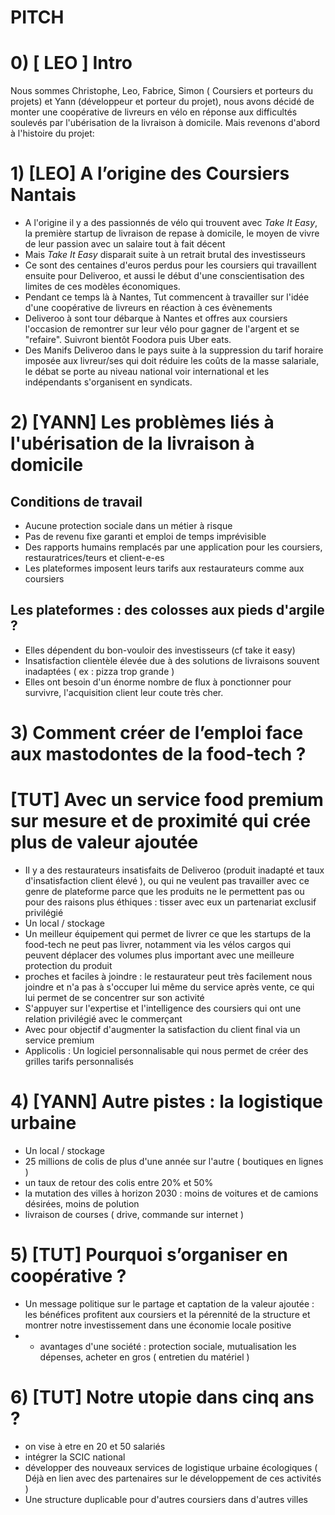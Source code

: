 # PITCH

# 0) [ LEO ] Intro 

Nous sommes Christophe, Leo, Fabrice, Simon ( Coursiers et porteurs du projets) et Yann (développeur et porteur du projet), nous avons décidé de monter une coopérative de livreurs en vélo en réponse aux difficultés soulevés par l'ubérisation de la livraison à domicile. Mais revenons d'abord à l'histoire du projet:

# 1) [LEO] A l’origine des Coursiers Nantais

- A l'origine il y a des passionnés de vélo qui trouvent avec *Take It Easy*, la première startup de livraison de repase à domicile, le moyen de vivre de leur passion avec un salaire tout à fait décent
- Mais *Take It Easy* disparait suite à un retrait brutal des investisseurs
- Ce sont des centaines d'euros perdus pour les coursiers qui travaillent ensuite pour Deliveroo, et aussi le début d'une conscientisation des limites de ces modèles économiques.
- Pendant ce temps là à Nantes, Tut commencent à travailler sur l'idée d'une coopérative de livreurs en réaction à ces évènements
- Deliveroo à sont tour débarque à Nantes et offres aux coursiers l'occasion de remontrer sur leur vélo pour gagner de l'argent et se "refaire". Suivront bientôt Foodora puis Uber eats.
- Des Manifs Deliveroo dans le pays suite à la suppression du tarif horaire imposée aux livreur/ses qui doit réduire les coûts de la masse salariale, le débat se porte au niveau national voir international et les indépendants s'organisent en syndicats.

# 2) [YANN] Les problèmes liés à l'ubérisation de la livraison à domicile

## Conditions de travail
- Aucune protection sociale dans un métier à risque
- Pas de revenu fixe garanti et emploi de temps imprévisible
- Des rapports humains remplacés par une application pour les coursiers, restauratrices/teurs et client-e-es
- Les plateformes imposent leurs tarifs aux restaurateurs comme aux coursiers

## Les plateformes : des colosses aux pieds d'argile ?

- Elles dépendent du bon-vouloir des investisseurs (cf take it easy)
- Insatisfaction clientèle élevée due à des solutions de livraisons souvent inadaptées ( ex : pizza trop grande )
- Elles ont besoin d'un énorme nombre de flux à ponctionner pour survivre, l'acquisition client leur coute très cher.

# 3) Comment créer de l’emploi face aux mastodontes de la food-tech ? 

# [TUT] Avec un service food premium sur mesure et de proximité qui crée plus de valeur ajoutée

- Il y a des restaurateurs insatisfaits de Deliveroo (produit inadapté et taux d'insatisfaction client élevé ), ou qui ne veulent pas travailler avec ce genre de plateforme parce que les produits ne le permettent pas ou pour des raisons plus éthiques : tisser avec eux un partenariat exclusif privilégié
- Un local / stockage
- Un meilleur équipement qui permet de livrer ce que les startups de la food-tech ne peut pas livrer, notamment via les vélos cargos qui peuvent déplacer des volumes plus important avec une meilleure protection du produit
- proches et faciles à joindre : le restaurateur peut très facilement nous joindre et n'a pas à s'occuper lui même du service après vente, ce qui lui permet de se concentrer sur son activité
- S'appuyer sur l'expertise et l'intelligence des coursiers qui ont une relation privilégié avec le commerçant
- Avec pour objectif d'augmenter la satisfaction du client final via un service premium
- Applicolis : Un logiciel personnalisable qui nous permet de créer des grilles tarifs personnalisés

# 4) [YANN] Autre pistes : la logistique urbaine

- Un local / stockage
- 25 millions de colis de plus d'une année sur l'autre ( boutiques en lignes )
- un taux de retour des colis entre 20% et 50%
- la mutation des villes à horizon 2030 : moins de voitures et de camions désirées, moins de polution
- livraison de courses ( drive, commande sur internet )


# 5) [TUT] Pourquoi s’organiser en coopérative ?

- Un message politique sur le partage et captation de la valeur ajoutée : les bénéfices profitent aux coursiers et la pérennité de la structure et montrer notre investissement dans une économie locale positive
- + avantages d'une société : protection sociale, mutualisation les dépenses, acheter en gros ( entretien du matériel )

# 6) [TUT] Notre utopie dans cinq ans ?

- on vise à etre en 20 et 50 salariés
- intégrer la SCIC national
- développer des nouveaux services de logistique urbaine écologiques ( Déjà en lien avec des partenaires sur le développement de ces activités )
- Une structure duplicable pour d'autres coursiers dans d'autres villes
